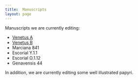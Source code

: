 ```yaml
---
title:  Manuscripts
layout: page
---
```


Manuscripts we are currently editing:

-  [Venetus A](venetusA)
-  [Venetus B](venetusB)
-  Marciana 841
-  Escorial Y.1.1
-  Escorial Ω.1.12
-  Genavensis 44


In addition, we are currently editing some well illustrated papyri.
